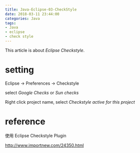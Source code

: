 ```yaml
---
title: Java-Eclipse-03-CheckStyle
date: 2018-03-11 23:44:00
categories: Java
tags:
- Java
- eclipse
- check style
---
```


This article is about *Eclipse Checkstyle*.

# setting

Eclipse -> Preferences -> Checkstyle

select *Google Checks* or *Sun checks*

Right click project name, select *Checkstyle active for this project*



# reference

使用 Eclipse Checkstyle Plugin

http://www.importnew.com/24350.html